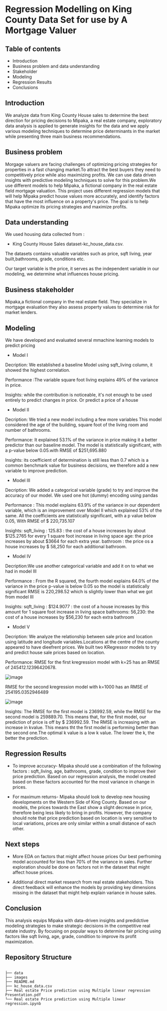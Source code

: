 # Regression Modelling on King County Data Set for use by A Mortgage Valuer

## Table of contents
  
* Introduction  
* Business problem and data understanding 
* Stakeholder
* Modeling
* Regression Results
* Conclusions



 ## Introduction

We analyze data from King County House sales to determine the best direction for pricing decisions to Mipaka, a real estate company, exploratory data analysis is applied to generate insights for the data and we apply various modeling techniques to determine price determinants in the market while presenting three main business recommendations.


 ## Business problem 
 
Morgage valuers are facing challenges of optimizing pricing strategies for properties in a fast changing market.To attract the best buyers they need to competitively price while also maximizing profits. We can use data driven insights with predictive modeling techniques to solve for this problem.We use different models to help Mipaka, a fictional company in the real estate field mortgage valuation. This project uses different regression models that will help Mipaka predict house values more accurately, and identify factors that have the most influence on a property's price. The goal is to help Mipaka optimize its pricing strategies and maximize profits.

## Data understanding

We used housing  data collected from :

* King County House Sales dataset-kc_house_data.csv.

The datasets contains valuable variables such as price, sqft living, year built,bathrooms, grade, conditions etc. 

Our target variable is the price, it serves as the independent variable in our modeling, we determine what influences house pricing.



## Business stakeholder

Mipaka,a fictional company in the real estate field. They specialize in mortgage evaluation they also assess property values to determine risk for market lenders.

## Modeling

We have developed and evaluated several mmachine learning models to predict pricing

*  Model I

  Decription: We established a baseline Model using sqft_living column, it showed the highest correlation.

  Performance :The variable square foot living explains 49% of the variance in price. 
  
  Insights: while the contribution is noticeable, it's not enough to be used entirely to predict changes in price. Or predict a price of a house
   
*  Model II
  
  Decription: We tried a new model including a few more variables This model considered the age of the building, square foot of the living room and number of bathrooms.

  Performance: It explained 53.1% of the variance in price making it a better predictor than our baseline model.
  The model is statistically significant, with a p-value below 0.05.with RMSE of $251,695.880
  
  Insights: its coefficient of determination is still less than 0.7 which is a common benchmark value for business decisions, we therefore add a new variable to improve prediction.

 *  Model III
   
  Decription: We added a categorical variable (grade) to try and improve the accuracy of our model. We used one hot (dummy) encoding using pandas 

  Performance : This model explains 63.9% of the variance in our dependent variable, which is an improvement over Model II which explained 53% of the same.
                All the coefficients are statistically significant, with a p value below 0.05, With RMSE of $ 220,735.107
  
  Insights: sqft_living : 125.83 : the cost of a house increases by about $125.2765 for every 1 square foot increase in living space
            age: the price increases by about $3664 for each extra year.
            bathroom : the price os a house increases by $ 58,250 for each additional bathroom.

 *  Model IV
   
  Decription:We use another categorical variable and add it on to what we had in model III

  Performance :  From the R squared, the fourth model explains 64.0% of the variance in the price
                 p-value is below 0.05 so the model is statistically significant
                 RMSE is 220,298.52 which is slightly lower than what we got from model III
                 
  Insights: sqft_living : $124.9077 : the cost of a house increases by this amount for 1 square foot increase in living space
            bathrooms: 56,230: the cost of a house increases by $56,230 for each extra bathroom

  *  Model V
    
  Decription: We analyze the relationship between sale price and location using latitude and longitude variables.Locations at the centre of the county appeared to have dieefrent prices.
              We built two KRegressor models to try and predict house sale prices based on location.

  Performance: RMSE for the first kregression model with k=25 has an RMSE of 245412.12396420678.
  
  ![image](https://github.com/KarimiNyaga/dsc-phase-2-project-v2-3/assets/136931914/c0546f27-d662-4bab-a43d-10e470ddac6c)
  
  RMSE for the second kregression model with k=1000 has an RMSE of 254195.0352946489

  ![image](https://github.com/KarimiNyaga/dsc-phase-2-project-v2-3/assets/136931914/29ffb009-128f-482a-98dc-7b40f5c633af)

  Insights: The RMSE for the first model is 236992.59, while the RMSE for the second model is 259889.70. This means that, for the first model, our prediction of price is off by $ 
            236992.59.
            The RMSE is increasing with an increase in kvalue. This means tht the first model is performing better than the second one.The optimal k value is a low k value. The lower 
            the k, the better the prediction.
 
  


## Regression Results

* To improve accuracy- Mipaka should use a combination of the following factors : sqft_living, age, bathrooms, grade, condition to improve their price prediction. Based on our regression analysis, the model created based on these factors accounted for the most variance in change in prices.

* For maximum returns- Mipaka should look to develop new housing developments on the Western Side of King County. Based on our models, the prices towards the East show a slight decrease in price, therefore being less likely to bring in profits. However, the company should note that price prediction based on location is very sensitive to local variations, prices are only similar within a small distance of each other.

## Next steps

* More EDA on factors that might affect house prices Our best perfroming model accounted for less than 70% of the variance in sales. Further exploration should be done on factors not in the dataset that might affect house prices.

* Additional direct market research from real estate stakeholders. This direct feedback will enhance the models by providing key dimensions missing in the dataset that might help explain variance in house sales.


## Conclusion
This analysis equips Mipaka with data-driven insights and predidctive modeling strategies to make strategic decisions in the competitive real estate industry. By focusing on popular ways to determine fair pricing using factors like sqft living, age, grade, condition to improve its profit maximization.


## Repository Structure

```

├── data
├── images
├── README.md
├── kc_house_data.csv
├── Real estate Price prediction using Multiple linear regression Presentation.pdf
└── Real estate Price prediction using Multiple linear regression.ipynb
```
